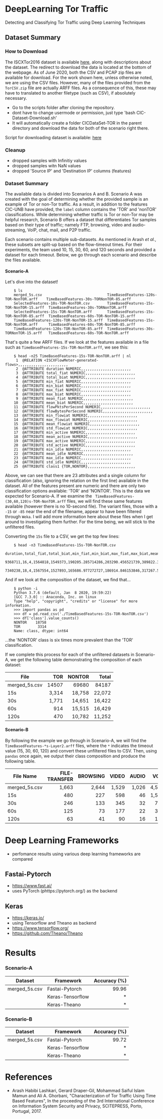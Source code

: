 # DeepLearning Tor Traffic

Detecting and Classifying Tor Traffic using Deep Learning Techniques

## Dataset Summary

### How to Download
 The ISCXTor2016 dataset is available [here](https://www.unb.ca/cic/datasets/tor.html), along with descriptions about the dataset. The redirect to download the data is located at the bottom of the webpage. As of June 2020, both the CSV and PCAP zip files are available for download. For the work shown here, unless otherwise noted, we are using the CSV files. However, many of the files provided from the `TorCSV.zip` file are actually ARFF files. As a consequence of this, these may have to translated to another filetype (such as CSV), if absolutely necessary.  

- Go to the scripts folder after cloning the repository.
- dont have to change usermode or permission, just type 'bash CIC-Dataset-Download.sh'
- It will automatically create a folder CICDataSet-TOR in the parent directory and download the data for both of the scenario right there.

 Script for downloading dataset is available: [here](https://github.com/rambasnet/DeepLearning-TorTraffic/tree/master/scripts)
 
### Cleanup
-   dropped samples with Infinitiy values
-   dropped samples witn NaN values
-   dropped 'Source IP' and 'Destination IP' columns (features)

### Dataset Summary
The available data is divided into Scenarios A and B. Scenario A was created with the goal of determining whether the provided sample is an example of Tor or non-Tor traffic. As a result, in addition to the features CIC-UNB have provided, the `label` column contains the 'TOR' and 'nonTOR' classifications. While determining whether traffic is Tor or non-Tor may be helpful research, Scenario B offers a dataset that differentiates Tor samples based on their type of traffic; namely FTP, browsing, video and audio-streaming, VoIP, chat, mail, and P2P traffic.   

Each scenario contains multiple sub-datasets. As mentioned in Arash *et al.*, these subsets are split-up based on the flow-timeout times. For their experiments, the team used 10, 15, 30, 60, and 120 seconds and provided a dataset for each timeout. Below, we go through each scenario and describe the files available.

#### Scenario-A
Let's dive into the dataset!  
```
    $ ls
    merged_5s.csv                              TimeBasedFeatures-120s-TOR-NonTOR.arff    TimeBasedFeatures-30s-TORNonTOR-85.arff
    SelectedFeatures-10s-TOR-NonTOR.csv        TimeBasedFeatures-15s-TOR-NonTOR-15.arff  TimeBasedFeatures-30s-TORNonTOR.arff
    SelectedFeatures-15s-TOR-NonTOR.arff       TimeBasedFeatures-15s-TOR-NonTOR-85.arff  TimeBasedFeatures-60s-TOR-NonTOR-15.arff
    TimeBasedFeatures-120s-TOR-NonTOR-15.arff  TimeBasedFeatures-15s-TOR-NonTOR.arff     TimeBasedFeatures-60s-TOR-NonTOR-85.arff
    TimeBasedFeatures-120s-TOR-NonTOR-85.arff  TimeBasedFeatures-30s-TORNonTOR-15.arff   TimeBasedFeatures-60s-TOR-NonTOR.arff
```  
That's quite a few ARFF files. If we look at the features available in a file such as `TimeBasedFeatures-15s-TOR-NonTOR.arff`, we see this:
```
    $ head -n25 TimeBasedFeatures-15s-TOR-NonTOR.arff | nl
     1	@RELATION <ISCXFlowMeter-generated-flows>,,,,,,,,,,,,,,,,,,,,,,,
     2	@ATTRIBUTE duration NUMERIC,,,,,,,,,,,,,,,,,,,,,,,
     3	@ATTRIBUTE total_fiat NUMERIC,,,,,,,,,,,,,,,,,,,,,,,
     4	@ATTRIBUTE total_biat NUMERIC,,,,,,,,,,,,,,,,,,,,,,,
     5	@ATTRIBUTE min_fiat NUMERIC,,,,,,,,,,,,,,,,,,,,,,,
     6	@ATTRIBUTE min_biat NUMERIC,,,,,,,,,,,,,,,,,,,,,,,
     7	@ATTRIBUTE max_fiat NUMERIC,,,,,,,,,,,,,,,,,,,,,,,
     8	@ATTRIBUTE max_biat NUMERIC,,,,,,,,,,,,,,,,,,,,,,,
     9	@ATTRIBUTE mean_fiat NUMERIC,,,,,,,,,,,,,,,,,,,,,,,
    10	@ATTRIBUTE mean_biat NUMERIC,,,,,,,,,,,,,,,,,,,,,,,
    11	@ATTRIBUTE flowPktsPerSecond NUMERIC,,,,,,,,,,,,,,,,,,,,,,,
    12	@ATTRIBUTE flowBytesPerSecond NUMERIC,,,,,,,,,,,,,,,,,,,,,,,
    13	@ATTRIBUTE min_flowiat NUMERIC,,,,,,,,,,,,,,,,,,,,,,,
    14	@ATTRIBUTE max_flowiat NUMERIC,,,,,,,,,,,,,,,,,,,,,,,
    15	@ATTRIBUTE mean_flowiat NUMERIC,,,,,,,,,,,,,,,,,,,,,,,
    16	@ATTRIBUTE std_flowiat NUMERIC,,,,,,,,,,,,,,,,,,,,,,,
    17	@ATTRIBUTE min_active NUMERIC,,,,,,,,,,,,,,,,,,,,,,,
    18	@ATTRIBUTE mean_active NUMERIC,,,,,,,,,,,,,,,,,,,,,,,
    19	@ATTRIBUTE max_active NUMERIC,,,,,,,,,,,,,,,,,,,,,,,
    20	@ATTRIBUTE std_active NUMERIC,,,,,,,,,,,,,,,,,,,,,,,
    21	@ATTRIBUTE min_idle NUMERIC,,,,,,,,,,,,,,,,,,,,,,,
    22	@ATTRIBUTE mean_idle NUMERIC,,,,,,,,,,,,,,,,,,,,,,,
    23	@ATTRIBUTE max_idle NUMERIC,,,,,,,,,,,,,,,,,,,,,,,
    24	@ATTRIBUTE std_idle NUMERIC,,,,,,,,,,,,,,,,,,,,,,,
    25	@ATTRIBUTE class1 {TOR,NONTOR},,,,,,,,,,,,,,,,,,,,,,
```  
Above, we can see that there are 23 attributes and a single column for classification (also, ignoring the relation on the first line) available in the dataset. All of the features present are numeric and there are only two classification options available: 'TOR' and 'NONTOR'. This is the data we expected for Scenario-A. If we examine the ` TimeBasedFeatures-(30,60,120)s-TOR-NonTOR.arff` files, we will find these same features available (however there is no 10-second file). The variant files, those with a `-15` or `-85` near the end of the filename, appear to have been filtered through `Weka`. I will add more information here about these files when I get around to investigating them further. For the time being, we will stick to the unfiltered files.    

Converting the `15s` file to a CSV, we get the top few lines:  
```
    $ head -n3 TimeBasedFeatures-15s-TOR-NonTOR.csv
    duration,total_fiat,total_biat,min_fiat,min_biat,max_fiat,max_biat,mean_fiat,mean_biat,flowPktsPerSecond,flowBytesPerSecond,min_flowiat,max_flowiat,mean_flowiat,std_flowiat,min_active,mean_active,max_active,std_active,min_idle,mean_idle,max_idle,std_idle,class
    9368711,16,4,1564818,1549373,190205.285714286,203290.456521739,389822.391916579,370323.71975366,10.3536121458,4802.6884381427,4,1523088,97590.7395833333,267600.198443351,1871488,1983656.33333333,2195089,183219.697914371,1234883,1420565,1523088,161096.539275367,NONTOR
    7340238,18,4,1567554,1527893,165686.977272727,186914.846153846,317267.548742198,304370.651301392,11.5800059889,4340.1862446422,4,1517774,87383.7857142857,221462.862027935,1491627,3572433,5653239,2942704.06586714,1131498,1324636,1517774,273138.379007784,NONTOR
```
And if we look at the composition of the dataset, we find that...
```
    $ python -i
    Python 3.7.6 (default, Jan  8 2020, 19:59:22) 
    [GCC 7.3.0] :: Anaconda, Inc. on linux
    Type "help", "copyright", "credits" or "license" for more information.
    >>> import pandas as pd
    >>> df = pd.read_csv('./TimeBasedFeatures-15s-TOR-NonTOR.csv')
    >>> df['class'].value_counts()
    NONTOR    18758
    TOR        3314
    Name: class, dtype: int64
```  
...the 'NONTOR' class is six times more prevalent than the 'TOR' classification.  

If we complete this process for each of the unfiltered datasets in Scenario-A, we get the following table demonstrating the composition of each dataset:  

| File  | TOR   | NONTOR    | Total  |
| ----- | ----: | --------: | -----: |
| merged_5s.csv | 14507 |   69680 | 84187 |
|  15s  | 3,314 |  18,758   | 22,072 |
|  30s  | 1,771 |  14,651   | 16,422 |
|  60s  |  914  |  15,515   | 16,429 |
|  120s |  470  |  10,782   | 11,252 |

#### Scenario-B

By following the example we go through in Scenario-A, we will find the `TimeBasedFeatures-*s-Layer2.arff` files, where the `*` indicates the timeout value (15, 30, 60, 120) and convert these unfiltered files to CSV. Then, using `pandas` once again, we output their class composition and produce the following table. 

| File Name     | FILE-TRANSFER | BROWSING | VIDEO | AUDIO | VOIP | CHAT |  P2P | MAIL | Total |
| ------------- | ------------: | -------: | ----: | ----: | ---: | ---: | ---: | ---: | ----: |
| merged_5s.csv |        1,663  |    2,644 | 1,529 | 1,026 |4,524 |  485 | 2,139|  497 |14,507 |
| 15s           |           480 |   227    |  598  |  46   | 1,509| 243  |   71 | 186  | 3,360 |
| 30s           |          246  |     133  |   345 | 32    | 758  | 147  |  38  | 104  | 1,803 |
| 60s           |          125  |    73    |   177 |  22   | 381  | 84   | 20   |  54  |  936  |
| 120s          |           63  |   41     | 90    | 16    | 193  | 45   |  10  | 28   | 486   |


# Deep Learning Frameworks

-   perfomance results using various deep learning frameworks are compared

## Fastai-Pytorch

-   https://www.fast.ai/
-   uses PyTorch (phttps://pytorch.org/) as the backend

## Keras

-   https://keras.io/
-   using Tensorflow and Theano as backend
-   https://www.tensorflow.org/
-   https://github.com/Theano/Theano

# Results

### Scenario-A

| Dataset       | Framework        | Accuracy (%) |
| ------------- | ---------------- | -----------: |
| merged_5s.csv | Fastai-Pytorch   |        99.96 |
|               | Keras-Tensorflow |           \* |
|               | Keras-Theano     |           \* |

### Scenario-B

| Dataset       | Framework        | Accuracy (%) |
| ------------- | ---------------- | -----------: |
| merged_5s.csv | Fastai-Pytorch   |        99.72 |
|               | Keras-Tensorflow |           \* |
|               | Keras-Theano     |           \* |

# References

-   Arash Habibi Lashkari, Gerard Draper-Gil, Mohammad Saiful Islam Mamun and Ali A. Ghorbani, "Characterization of Tor Traffic Using Time Based Features", In the proceeding of the 3rd International Conference on Information System Security and Privacy, SCITEPRESS, Porto, Portugal, 2017.
